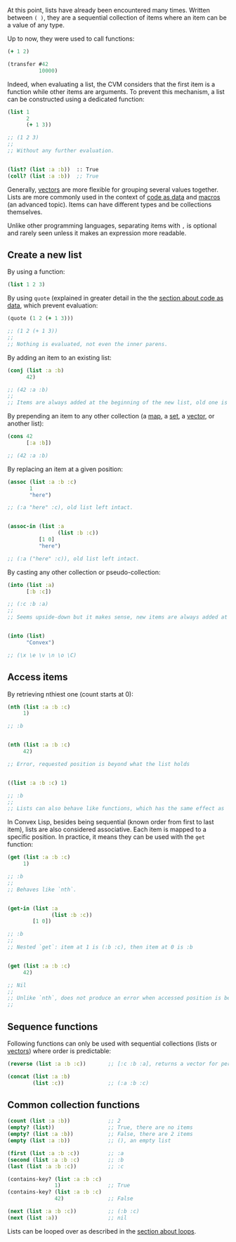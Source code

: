 At this point, lists have already been encountered many times. Written between `( )`, they are a sequential collection of items where an item can be
a value of any type.

Up to now, they were used to call functions:

```clojure
(+ 1 2)

(transfer #42
          10000)
```

Indeed, when evaluating a list, the CVM considers that the first item is a function while other items are arguments. To prevent this mechanism, a list
can be constructed using a dedicated function:

```clojure
(list 1
      2
      (+ 1 3))

;; (1 2 3)
;;
;; Without any further evaluation.


(list? (list :a :b))  :: True
(coll? (list :a :b))  ;; True
```

Generally, [vectors](/cvm/data-types/vector) are more flexible for grouping several values together. Lists are more commonly used in the context of
[code as data](/cvm/code-as-data) and [macros](/cvm/macros) (an advanced topic). Items can have different types and be collections themselves.

Unlike other programming languages, separating items with `,` is optional and rarely seen unless it makes an expression more readable.


## Create a new list

By using a function:

```clojure
(list 1 2 3)
```

By using `quote` (explained in greater detail in the the [section about code as data](/cvm/code-as-data), which prevent evaluation:

```clojure
(quote (1 2 (+ 1 3)))

;; (1 2 (+ 1 3))
;;
;; Nothing is evaluated, not even the inner parens.
```

By adding an item to an existing list:

```clojure
(conj (list :a :b)
      42)

;; (42 :a :b)
;;
;; Items are always added at the beginning of the new list, old one is left intact.
```

By prepending an item to any other collection (a [map](/cvm/data-types/map), a [set](/cvm/data-types/set), a [vector](/cvm/data-types/vector), or another list):

```clojure
(cons 42
      [:a :b])

;; (42 :a :b)
```

By replacing an item at a given position:

```clojure
(assoc (list :a :b :c)
       1
       "here")

;; (:a "here" :c), old list left intact.


(assoc-in (list :a
                (list :b :c))
          [1 0]
          "here")

;; (:a ("here" :c)), old list left intact.

```

By casting any other collection or pseudo-collection:

```clojure
(into (list :a)
      [:b :c])

;; (:c :b :a)
;;
;; Seems upside-down but it makes sense, new items are always added at the beginning of the list.


(into (list)
      "Convex")

;; (\x \e \v \n \o \C)
```


## Access items

By retrieving nthiest one (count starts at 0):

```clojure
(nth (list :a :b :c)
     1)

;; :b


(nth (list :a :b :c)
     42)

;; Error, requested position is beyond what the list holds


((list :a :b :c) 1)

;; :b
;;
;; Lists can also behave like functions, which has the same effect as `nth`
```

In Convex Lisp, besides being sequential (known order from first to last item), lists are also considered associative. Each item is mapped to
a specific position. In practice, it means they can be used with the `get` function:

```clojure
(get (list :a :b :c)
     1)

;; :b
;;
;; Behaves like `nth`.


(get-in (list :a
              (list :b :c))
        [1 0])

;; :b
;;
;; Nested `get`: item at 1 is (:b :c), then item at 0 is :b


(get (list :a :b :c)
     42)

;; Nil
;;
;; Unlike `nth`, does not produce an error when accessed position is beyond the limits of the list.
;;
```


## Sequence functions

Following functions can only be used with sequential collections (lists or [vectors](/cvm/data-types/vector)) where order is predictable:

```clojure
(reverse (list :a :b :c))       ;; [:c :b :a], returns a vector for performance reasons

(concat (list :a :b)
        (list :c))              ;; (:a :b :c)

```


## Common collection functions

```clojure
(count (list :a :b))            ;; 2
(empty? (list))                 ;; True, there are no items
(empty? (list :a :b))           ;; False, there are 2 items
(empty (list :a :b))            ;; (), an empty list

(first (list :a :b :c))         ;; :a
(second (list :a :b :c)         ;; :b
(last (list :a :b :c))          ;; :c

(contains-key? (list :a :b :c)
               1)               ;; True
(contains-key? (list :a :b :c)
               42)              ;; False

(next (list :a :b :c))          ;; (:b :c)
(next (list :a))                ;; nil
```

Lists can be looped over as described in the [section about loops](/cvm/loops).
